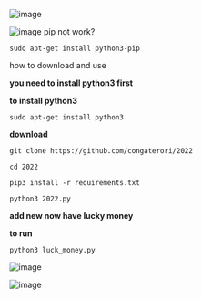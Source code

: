 ![image](https://user-images.githubusercontent.com/46470547/147867731-76004a31-a0d5-4dfe-abfb-a08189f3b410.png)

![image](https://user-images.githubusercontent.com/46470547/147867415-7ac9de72-8b4f-469f-b8fe-2c754d07e89a.png)
pip not work?

``sudo apt-get install python3-pip``

how to download and use

**you need to install python3 first**

**to install python3**

``sudo apt-get install python3``

**download**

``git clone https://github.com/congaterori/2022``

``cd 2022``

``pip3 install -r requirements.txt``

``python3 2022.py``

**add new now have lucky money**

**to run**

`python3 luck_money.py`

![image](https://user-images.githubusercontent.com/46470547/151931641-caffcff3-9405-4762-85d6-b5e462cd933d.png)

![image](https://user-images.githubusercontent.com/46470547/151931704-ea54c09c-8307-443f-8bdf-dbefa48f6d2b.png)
